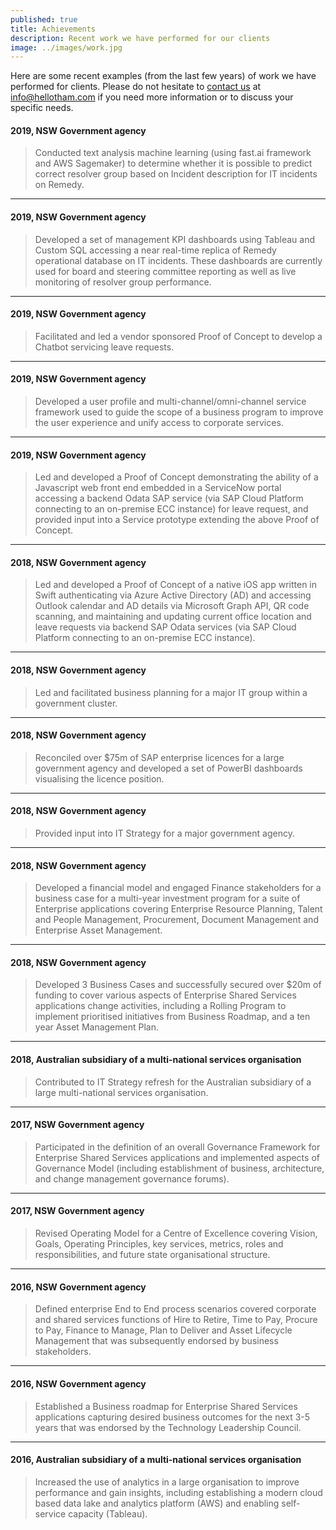 ```yaml
---
published: true
title: Achievements
description: Recent work we have performed for our clients
image: ../images/work.jpg
---
```


Here are some recent examples (from the last few years) of work we have performed for clients. Please do not hesitate to [contact us](https://www.hellotham.com/contactus/) at [info@hellotham.com](mailto:info@hellotham.com) if you need more information or to discuss your specific needs.

#### 2019, NSW Government agency

> Conducted text analysis machine learning (using fast.ai framework and AWS Sagemaker) to determine whether it is possible to predict correct resolver group based on Incident description for IT incidents on Remedy.

---

#### 2019, NSW Government agency

> Developed a set of management KPI dashboards using Tableau and Custom SQL accessing a near real-time replica of Remedy operational database on IT incidents. These dashboards are currently used for board and steering committee reporting as well as live monitoring of resolver group performance.

---

#### 2019, NSW Government agency

> Facilitated and led a vendor sponsored Proof of Concept to develop a Chatbot servicing leave requests.

---

#### 2019, NSW Government agency

> Developed a user profile and multi-channel/omni-channel service framework used to guide the scope of a business program to improve the user experience and unify access to corporate services.

---

#### 2019, NSW Government agency

> Led and developed a Proof of Concept demonstrating the ability of a Javascript web front end embedded in a ServiceNow portal accessing a backend Odata SAP service (via SAP Cloud Platform connecting to an on-premise ECC instance) for leave request, and provided input into a Service prototype extending the above Proof of Concept.

---

#### 2018, NSW Government agency

> Led and developed a Proof of Concept of a native iOS app written in Swift authenticating via Azure Active Directory (AD) and accessing Outlook calendar and AD details via Microsoft Graph API, QR code scanning, and maintaining and updating current office location and leave requests via backend SAP Odata services (via SAP Cloud Platform connecting to an on-premise ECC instance).

---

#### 2018, NSW Government agency

> Led and facilitated business planning for a major IT group within a government cluster.

---

#### 2018, NSW Government agency

> Reconciled over $75m of SAP enterprise licences for a large government agency and developed a set of PowerBI dashboards visualising the licence position.

---

#### 2018, NSW Government agency

> Provided input into IT Strategy for a major government agency.

---

#### 2018, NSW Government agency

> Developed a financial model and engaged Finance stakeholders for a business case for a multi-year investment program for a suite of Enterprise applications covering Enterprise Resource Planning, Talent and People Management, Procurement, Document Management and Enterprise Asset Management.

---

#### 2018, NSW Government agency

> Developed 3 Business Cases and successfully secured over $20m of funding to cover various aspects of Enterprise Shared Services applications change activities, including a Rolling Program to implement prioritised initiatives from Business Roadmap, and a ten year Asset Management Plan.

---

#### 2018, Australian subsidiary of a multi-national services organisation

> Contributed to IT Strategy refresh for the Australian subsidiary of a large multi-national services organisation.

---

#### 2017, NSW Government agency

> Participated in the definition of an overall Governance Framework for Enterprise Shared Services applications and implemented aspects of Governance Model (including establishment of business, architecture, and change management governance forums).

---

#### 2017, NSW Government agency

> Revised Operating Model for a Centre of Excellence covering Vision, Goals, Operating Principles, key services, metrics, roles and responsibilities, and future state organisational structure.

---

#### 2016, NSW Government agency

> Defined enterprise End to End process scenarios covered corporate and shared services functions of Hire to Retire, Time to Pay, Procure to Pay, Finance to Manage, Plan to Deliver and Asset Lifecycle Management that was subsequently endorsed by business stakeholders.

---

#### 2016, NSW Government agency

> Established a Business roadmap for Enterprise Shared Services applications capturing desired business outcomes for the next 3-5 years that was endorsed by the Technology Leadership Council.

---

#### 2016, Australian subsidiary of a multi-national services organisation

> Increased the use of analytics in a large organisation to improve performance and gain insights, including establishing a modern cloud based data lake and analytics platform (AWS) and enabling self-service capacity (Tableau).
